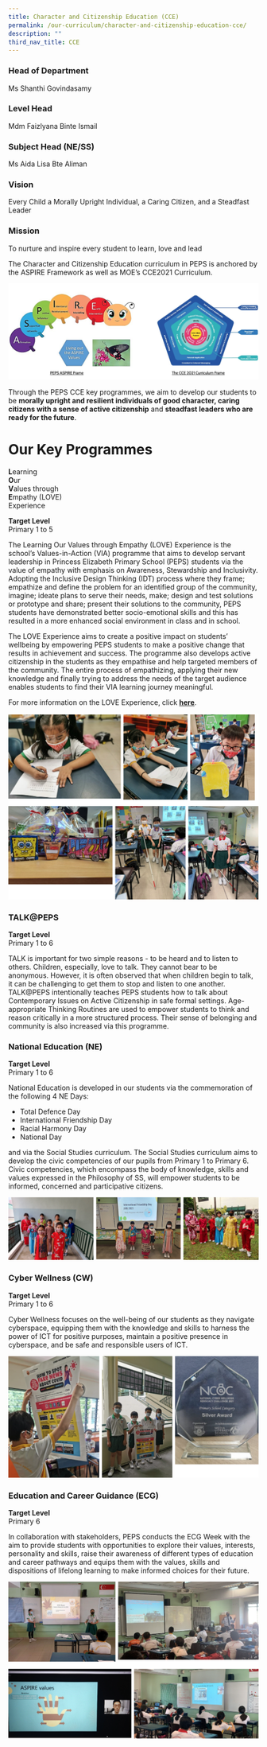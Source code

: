 ```yaml
---
title: Character and Citizenship Education (CCE)
permalink: /our-curriculum/character-and-citizenship-education-cce/
description: ""
third_nav_title: CCE
---
```

### Head of Department

Ms Shanthi Govindasamy

### Level Head
Mdm Faizlyana Binte Ismail

### Subject Head (NE/SS)
Ms Aida Lisa Bte Aliman
  
### Vision

Every Child a Morally Upright Individual, a Caring Citizen, and a Steadfast Leader

### Mission

To nurture and inspire every student to learn, love and lead

The Character and Citizenship Education curriculum in PEPS is anchored by the ASPIRE Framework as well as MOE’s CCE2021 Curriculum.

![](/images/CCE.png)

Through the PEPS CCE key programmes, we aim to develop our students to be&nbsp;**morally upright and resilient individuals of good character, caring citizens with a sense of active citizenship**&nbsp;and&nbsp;**steadfast leaders who are ready for the future**.&nbsp;

  

# Our Key Programmes  

**L**earning <br>
**O**ur <br>
**V**alues through&nbsp;<br>
**E**mpathy (LOVE)<br>
Experience

  

**Target Level** <br>
Primary 1 to 5  

  

The Learning Our Values through Empathy (LOVE) Experience is the school’s Values-in-Action (VIA) programme that aims to develop servant leadership in Princess Elizabeth Primary School (PEPS) students via the value of empathy with emphasis on Awareness, Stewardship and Inclusivity. Adopting the Inclusive Design Thinking (IDT) process where they frame; empathize and define the problem for an identified group of the community, imagine; ideate plans to serve their needs, make; design and test solutions or prototype and share; present their solutions to the community, PEPS students have demonstrated better socio-emotional skills and this has resulted in a more enhanced social environment in class and in school.

The LOVE Experience aims to create a positive impact on students’ wellbeing by empowering PEPS students to make a positive change that results in achievement and success. The programme also develops active citizenship in the students as they empathise and help targeted members of the community. The entire process of empathizing, applying their new knowledge and finally trying to address the needs of the target audience enables students to find their VIA learning journey meaningful.

For more information on the LOVE Experience, click&nbsp;**[here](https://www.princesselizabethpri.moe.edu.sg/signature-programme-and-events/Learning-for-Life-Programmes/Values-In-Action-VIA/)**.


![](/images/CCE2.png)

### TALK@PEPS
  

**Target Level**  <br>
Primary 1 to 6
  
TALK is important for two simple reasons - to be heard and to listen to others. Children, especially, love to talk. They cannot bear to be anonymous. However, it is often observed that when children begin to talk, it can be challenging to get them to stop and listen to one another. TALK@PEPS intentionally teaches PEPS students how to talk about Contemporary Issues on Active Citizenship in safe formal settings. Age-appropriate Thinking Routines are used to empower students to think and reason critically in a more structured process. Their sense of belonging and community is also increased via this programme.  
  
### National Education (NE)
  
**Target Level** <br>
Primary 1 to 6

National Education is developed in our students via the commemoration of the following 4 NE Days:

*   Total Defence Day&nbsp;
*   International Friendship Day
*   Racial Harmony Day
*   National Day

and via the Social Studies curriculum.&nbsp;The Social Studies curriculum aims to develop the civic competencies of our pupils from Primary 1 to Primary 6. Civic competencies, which encompass the body of knowledge, skills and values expressed in the Philosophy of SS, will empower students to be informed, concerned and participative citizens.

![](/images/CCE3.png)

### Cyber Wellness (CW)   
  

**Target Level** <br>
Primary 1 to 6

Cyber Wellness focuses on the well-being of our students as they navigate cyberspace, equipping them with the knowledge and skills to harness the power of ICT for positive purposes, maintain a positive presence in cyberspace, and be safe and responsible users of ICT.

![](/images/CCE4.png)

### Education and Career Guidance (ECG)
  

**Target Level** <br>
Primary 6

In collaboration with stakeholders, PEPS conducts the ECG Week with the aim to provide students with opportunities to explore their values, interests, personality and skills, raise their awareness of different types of education and career pathways and equips them with the values, skills and dispositions of lifelong learning to make informed choices for their future.

![](/images/CCE5.png)